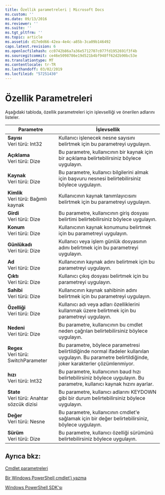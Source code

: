 ```yaml
---
title: Özellik parametreleri | Microsoft Docs
ms.custom: ''
ms.date: 09/13/2016
ms.reviewer: ''
ms.suite: ''
ms.tgt_pltfrm: ''
ms.topic: article
ms.assetid: d17e0d66-42ea-4e4c-a85b-3ca09b146492
caps.latest.revision: 6
ms.openlocfilehash: cc0742b86a7a36e5712707c077fd1952691f3f4b
ms.sourcegitcommit: ce46e5098786e19d521b4bf948ff62d2b90bc53e
ms.translationtype: MT
ms.contentlocale: tr-TR
ms.lasthandoff: 03/02/2019
ms.locfileid: "57251430"
---
```

# <a name="property-parameters"></a>Özellik Parametreleri

Aşağıdaki tabloda, özellik parametreleri için işlevselliği ve önerilen adlarını listeler.

|Parametre|İşlevsellik|
|---|---|
|**Sayısı**<br>Veri türü: Int32|Kullanıcı işlenecek nesne sayısını belirtmek için bu parametreyi uygulayın.|
|**Açıklama**<br>Veri türü: Dize|Bu parametre, kullanıcının bir kaynak için bir açıklama belirtebilirsiniz böylece uygulayın.|
|**Kaynak**<br>Veri türü: Dize|Bu parametre, kullanıcı bilgilerini almak için başvuru nesnesi belirtebilirsiniz böylece uygulayın.|
|**Kimlik**<br>Veri türü: Bağımlı kaynak|Kullanıcının kaynak tanımlayıcısını belirtmek için bu parametreyi uygulayın.|
|**Girdi**<br>Veri türü: Dize|Bu parametre, kullanıcının giriş dosyası belirtimi belirtebilirsiniz böylece uygulayın.|
|**Konum**<br>Veri türü: Dize|Kullanıcının kaynak konumunu belirtmek için bu parametreyi uygulayın.|
|**Günlükadı**<br>Veri türü: Dize|Kullanıcı veya işlem günlük dosyasının adını belirtmek için bu parametreyi uygulayın.|
|**Ad**<br>Veri türü: Dize|Kullanıcının kaynak adını belirtmek için bu parametreyi uygulayın.|
|**Çıktı**<br>Veri türü: Dize|Kullanıcı çıkış dosyası belirtmek için bu parametreyi uygulayın.|
|**Sahibi**<br>Veri türü: Dize|Kullanıcının kaynak sahibinin adını belirtmek için bu parametreyi uygulayın.|
|**Özelliği**<br>Veri türü: Dize|Kullanıcı adı veya adları özelliklerini kullanmak üzere belirtmek için bu parametreyi uygulayın.|
|**Nedeni**<br>Veri türü: Dize|Bu parametre, kullanıcının bu cmdlet neden çağrılan belirtebilirsiniz böylece uygulayın.|
|**Regex**<br>Veri türü: SwitchParameter|Bu parametre, böylece parametresi belirtildiğinde normal ifadeler kullanılan uygulayın. Bu parametre belirtildiğinde, joker karakterler çözümlenmiyor.|
|**hızı**<br>Veri türü: Int32|Bu parametre, kullanıcının baud hızı belirtebilirsiniz böylece uygulayın. Bu parametre, kullanıcı kaynak hızını ayarlar.|
|**State**<br>Veri türü: Anahtar sözcük dizisi|Bu parametre, kullanıcı adlarını KEYDOWN gibi bir durum belirtebilirsiniz böylece uygulayın.|
|**Değer**<br>Veri türü: Nesne|Bu parametre, kullanıcının cmdlet'e sağlamak için bir değer belirtebilirsiniz, böylece uygulayın.|
|**Sürüm**<br>Veri türü: Dize|Bu parametre, kullanıcı özelliği sürümünü belirtebilirsiniz böylece uygulayın.|

## <a name="see-also"></a>Ayrıca bkz:

[Cmdlet parametreleri](./cmdlet-parameters.md)

[Bir Windows PowerShell cmdlet'i yazma](./writing-a-windows-powershell-cmdlet.md)

[Windows PowerShell SDK'sı](../windows-powershell-reference.md)
